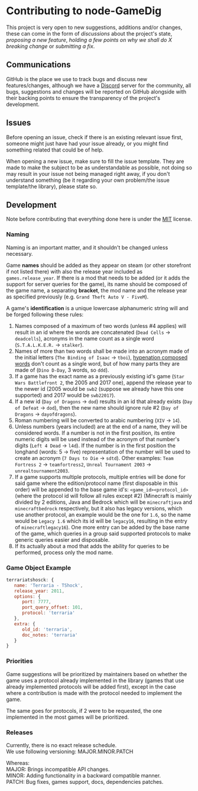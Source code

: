 # Contributing to node-GameDig
This project is very open to new suggestions, additions and/or changes, these
can come in the form of *discussions* about the project's state, *proposing a
new feature*, *holding a few points on why we shall do X breaking change* or
*submitting a fix*.

## Communications
GitHub is the place we use to track bugs and discuss new features/changes,
although we have a [Discord](https://discord.gg/NVCMn3tnxH) server for the
community, all bugs, suggestions and changes will be reported on GitHub
alongside with their backing points to ensure the transparency of the project's
development.

## Issues
Before opening an issue, check if there is an existing relevant issue first,
someone might just have had your issue already, or you might find something
related that could be of help.

When opening a new issue, make sure to fill the issue template. They are made
to make the subject to be as understandable as possible, not doing so may result
in your issue not being managed right away, if you don't understand something
(be it regarding your own problem/the issue template/the library), please state
so.

## Development
Note before contributing that everything done here is under the [MIT](https://opensource.org/license/mit/) license.

### Naming
Naming is an important matter, and it shouldn't be changed unless necessary.

Game **names** should be added as they appear on steam (or other storefront
if not listed there) with also the release year included as `games.release_year`. 
If there is a mod that needs to be added (or it adds the support for server
queries for the game), its name should be composed of the game name, a separating
**bracket**, the mod name and the release year as specified previously
(e.g. `Grand Theft Auto V - FiveM`).

A game's **identification** is a unique lowercase alphanumeric string will and be forged
following these rules:

1. Names composed of a maximum of two words (unless #4 applies) will result in an
   id where the words are concatenated (`Dead Cells` -> `deadcells`), acronyms in
   the name count as a single word (`S.T.A.L.K.E.R.` -> `stalker`).
2. Names of more than two words shall be made into an acronym made of the
   initial letters (`The Binding of Isaac` -> `tboi`), [hypenation composed words](https://prowritingaid.com/hyphenated-words)
   don't count as a single word, but of how many parts they are made of
   (`Dino D-Day`, 3 words, so `ddd`).
3. If a game has the exact name as a previously existing id's game
   (`Star Wars Battlefront 2`, the 2005 and 2017 one), append the release year to
   the newer id (2005 would be `swb2` (suppose we already have this one supported)
   and 2017 would be `swb22017`).
4. If a new id (`Day of Dragons` -> `dod`) results in an id that already exists
   (`Day of Defeat` -> `dod`), then the new name should ignore rule #2
   (`Day of Dragons` -> `dayofdragons`).
5. Roman numbering will be converted to arabic numbering (`XIV` -> `14`).
6. Unless numbers (years included) are at the end of a name, they will be considered
   words. If a number is not in the first position, its entire numeric digits will be
   used instead of the acronym of that number's digits (`Left 4 Dead` -> `l4d`). If the
   number is in the first position the longhand (words: 5 -> five) representation of the
   number will be used to create an acronym (`7 Days to Die` -> `sdtd`). Other examples:
   `Team Fortress 2` -> `teamfortress2`, `Unreal Tournament 2003` ->
   `unrealtournament2003`.
7. If a game supports multiple protocols, multiple entries will be done for said game
   where the edition/protocol name (first disposable in this order) will be appended to
   the base game id's: `<game_id><protocol_id>` (where the protocol id will follow all
   rules except #2) (Minecraft is mainly divided by 2 editions, Java and Bedrock
   which will be `minecraftjava` and `minecraftbedrock` respectively, but it also has
   legacy versions, which use another protocol, an example would be the one for `1.6`,
   so the name would be `Legacy 1.6` which its id will be `legacy16`, resulting in the
   entry of `minecraftlegacy16`). One more entry can be added by the base name of the
   game, which queries in a group said supported protocols to make generic queries
   easier and disposable.
8. If its actually about a mod that adds the ability for queries to be performed,
   process only the mod name.

### Game Object Example

```js
terrariatshosck: {
   name: 'Terraria - TShock',
   release_year: 2011,
   options: {
      port: 7777,
      port_query_offset: 101,
      protocol: 'terraria'
   },
   extra: {
      old_id: 'terraria',
      doc_notes: 'terraria'
   }
}
```

### Priorities
Game suggestions will be prioritized by maintainers based on whether the game
uses a protocol already implemented in the library (games that use already
implemented protocols will be added first), except in the case where a
contribution is made with the protocol needed to implement the game.

The same goes for protocols, if 2 were to be requested, the one implemented in
the most games will be prioritized.

### Releases
Currently, there is no exact release schedule.  
We use following versioning: MAJOR.MINOR.PATCH  

Whereas:  
MAJOR: Brings incompatible API changes.  
MINOR: Adding functionality in a backward compatible manner.  
PATCH: Bug fixes, games support, docs, dependencies patches.
